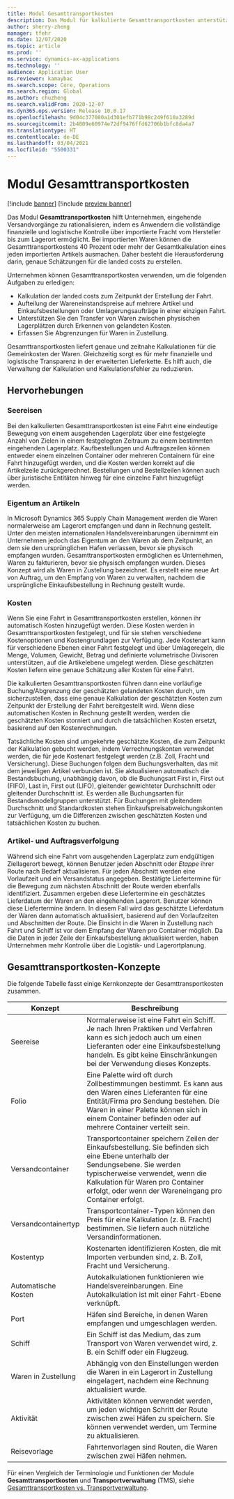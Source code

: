 ```yaml
---
title: Modul Gesamttransportkosten
description: Das Modul für kalkulierte Gesamttransportkosten unterstützt Unternehmen bei der Rationalisierung eingehender Versandvorgänge, indem es dem Benutzer die vollständige finanzielle und logistische Kontrolle über importierte Fracht vom Hersteller bis zum Lagerort ermöglicht.
author: sherry-zheng
manager: tfehr
ms.date: 12/07/2020
ms.topic: article
ms.prod: ''
ms.service: dynamics-ax-applications
ms.technology: ''
audience: Application User
ms.reviewer: kamaybac
ms.search.scope: Core, Operations
ms.search.region: Global
ms.author: chuzheng
ms.search.validFrom: 2020-12-07
ms.dyn365.ops.version: Release 10.0.17
ms.openlocfilehash: 9d04c377080a1d301efb771b98c249f610a3289d
ms.sourcegitcommit: 2b4809e60974e72df9476ffd62706b1bfc8da4a7
ms.translationtype: HT
ms.contentlocale: de-DE
ms.lasthandoff: 03/04/2021
ms.locfileid: "5500331"
---
```

# <a name="landed-cost-module"></a>Modul Gesamttransportkosten

[!include [banner](../../includes/banner.md)]
[!include [preview banner](../includes/preview-banner.md)]

Das Modul **Gesamttransportkosten** hilft Unternehmen, eingehende Versandvorgänge zu rationalisieren, indem es Anwendern die vollständige finanzielle und logistische Kontrolle über importierte Fracht vom Hersteller bis zum Lagerort ermöglicht. Bei importierten Waren können die Gesamttransportkostens 40 Prozent oder mehr der Gesamtkalkulation eines jeden importierten Artikels ausmachen. Daher besteht die Herausforderung darin, genaue Schätzungen für die landed costs zu erstellen.

Unternehmen können Gesamttransportkosten verwenden, um die folgenden Aufgaben zu erledigen:

- Kalkulation der landed costs zum Zeitpunkt der Erstellung der Fahrt.
- Aufteilung der Wareneinstandspreise auf mehrere Artikel und Einkaufsbestellungen oder Umlagerungsaufträge in einer einzigen Fahrt.
- Unterstützen Sie den Transfer von Waren zwischen physischen Lagerplätzen durch Erkennen von gelandeten Kosten.
- Erfassen Sie Abgrenzungen für Waren in Zustellung.

Gesamttransportkosten liefert genaue und zeitnahe Kalkulationen für die Gemeinkosten der Waren. Gleichzeitig sorgt es für mehr finanzielle und logistische Transparenz in der erweiterten Lieferkette. Es hilft auch, die Verwaltung der Kalkulation und Kalkulationsfehler zu reduzieren.

## <a name="highlights"></a>Hervorhebungen

### <a name="voyages"></a>Seereisen

Bei den kalkulierten Gesamttransportkosten ist eine Fahrt eine eindeutige Bewegung von einem ausgehenden Lagerplatz über eine festgelegte Anzahl von Zielen in einem festgelegten Zeitraum zu einem bestimmten eingehenden Lagerplatz. Kaufbestellungen und Auftragszeilen können entweder einem einzelnen Container oder mehreren Containern für eine Fahrt hinzugefügt werden, und die Kosten werden korrekt auf die Artikelzeile zurückgerechnet. Bestellungen und Bestellzeilen können auch über juristische Entitäten hinweg für eine einzelne Fahrt hinzugefügt werden.

### <a name="item-ownership"></a>Eigentum an Artikeln

In Microsoft Dynamics 365 Supply Chain Management werden die Waren normalerweise am Lagerort empfangen und dann in Rechnung gestellt. Unter den meisten internationalen Handelsvereinbarungen übernimmt ein Unternehmen jedoch das Eigentum an den Waren ab dem Zeitpunkt, an dem sie den ursprünglichen Hafen verlassen, bevor sie physisch empfangen wurden. Gesamttransportkosten ermöglichen es Unternehmen, Waren zu fakturieren, bevor sie physisch empfangen wurden. Dieses Konzept wird als Waren in Zustellung bezeichnet. Es erstellt eine neue Art von Auftrag, um den Empfang von Waren zu verwalten, nachdem die ursprüngliche Einkaufsbestellung in Rechnung gestellt wurde.

### <a name="costs"></a>Kosten

Wenn Sie eine Fahrt in Gesamttransportkosten erstellen, können ihr automatisch Kosten hinzugefügt werden. Diese Kosten werden in Gesamttransportkosten festgelegt, und für sie stehen verschiedene Kostenoptionen und Kostengrundlagen zur Verfügung. Jede Kostenart kann für verschiedene Ebenen einer Fahrt festgelegt und über Umlageregeln, die Menge, Volumen, Gewicht, Betrag und definierte volumetrische Divisoren unterstützen, auf die Artikelebene umgelegt werden. Diese geschätzten Kosten liefern eine genaue Schätzung aller Kosten für eine Fahrt.

Die kalkulierten Gesamttransportkosten führen dann eine vorläufige Buchung/Abgrenzung der geschätzten gelandeten Kosten durch, um sicherzustellen, dass eine genaue Kalkulation der geschätzten Kosten zum Zeitpunkt der Erstellung der Fahrt bereitgestellt wird. Wenn diese automatischen Kosten in Rechnung gestellt werden, werden die geschätzten Kosten storniert und durch die tatsächlichen Kosten ersetzt, basierend auf den Kostenrechnungen.

Tatsächliche Kosten sind umgekehrte geschätzte Kosten, die zum Zeitpunkt der Kalkulation gebucht werden, indem Verrechnungskonten verwendet werden, die für jede Kostenart festgelegt werden (z.B. Zoll, Fracht und Versicherung). Diese Buchungen folgen dem Buchungsverhalten, das mit dem jeweiligen Artikel verbunden ist. Sie aktualisieren automatisch die Bestandsbuchung, unabhängig davon, ob die Buchungsart First in, First out (FIFO), Last in, First out (LIFO), gleitender gewichteter Durchschnitt oder gleitender Durchschnitt ist. Es werden alle Buchungsarten für Bestandsmodellgruppen unterstützt. Für Buchungen mit gleitendem Durchschnitt und Standardkosten stehen Einkaufspreisabweichungskonten zur Verfügung, um die Differenzen zwischen geschätzten Kosten und tatsächlichen Kosten zu buchen.

### <a name="item-and-order-tracking"></a>Artikel- und Auftragsverfolgung

Während sich eine Fahrt vom ausgehenden Lagerplatz zum endgültigen Ziellagerort bewegt, können Benutzer jeden Abschnitt oder *Etappe* ihrer Route nach Bedarf aktualisieren. Für jeden Abschnitt werden eine Vorlaufzeit und ein Versandstatus angegeben. Bestätigte Liefertermine für die Bewegung zum nächsten Abschnitt der Route werden ebenfalls identifiziert. Zusammen ergeben diese Liefertermine ein geschätztes Lieferdatum der Waren an den eingehenden Lagerort. Benutzer können diese Liefertermine ändern. In diesem Fall wird das geschätzte Lieferdatum der Waren dann automatisch aktualisiert, basierend auf den Vorlaufzeiten und Abschnitten der Route. Die Einsicht in die Waren in Zustellung nach Fahrt und Schiff ist vor dem Empfang der Waren pro Container möglich. Da die Daten in jeder Zeile der Einkaufsbestellung aktualisiert werden, haben Unternehmen mehr Kontrolle über die Logistik- und Lagerortplanung.

## <a name="landed-cost-concepts"></a>Gesamttransportkosten-Konzepte

Die folgende Tabelle fasst einige Kernkonzepte der Gesamttransportkosten zusammen.

| Konzept | Beschreibung |
|---|---|
| Seereise | Normalerweise ist eine Fahrt ein Schiff. Je nach Ihren Praktiken und Verfahren kann es sich jedoch auch um einen Lieferanten oder eine Einkaufsbestellung handeln. Es gibt keine Einschränkungen bei der Verwendung dieses Konzepts. |
| Folio | Eine Palette wird oft durch Zollbestimmungen bestimmt. Es kann aus den Waren eines Lieferanten für eine Entität/Firma pro Sendung bestehen. Die Waren in einer Palette können sich in einem Container befinden oder auf mehrere Container verteilt sein. |
| Versandcontainer | Transportcontainer speichern Zeilen der Einkaufsbestellung. Sie befinden sich eine Ebene unterhalb der Sendungsebene. Sie werden typischerweise verwendet, wenn die Kalkulation für Waren pro Container erfolgt, oder wenn der Wareneingang pro Container erfolgt. |
| Versandcontainertyp | Transportcontainer-Typen können den Preis für eine Kalkulation (z. B. Fracht) bestimmen. Sie liefern auch nützliche Versandinformationen. |
| Kostentyp | Kostenarten identifizieren Kosten, die mit Importen verbunden sind, z. B. Zoll, Fracht und Versicherung. |
| Automatische Kosten | Autokalkulationen funktionieren wie Handelsvereinbarungen. Eine Autokalkulation ist mit einer Fahrt-Ebene verknüpft. |
| Port | Häfen sind Bereiche, in denen Waren empfangen und umgeschlagen werden. |
| Schiff | Ein Schiff ist das Medium, das zum Transport von Waren verwendet wird, z. B. ein Schiff oder ein Flugzeug. |
| Waren in Zustellung | Abhängig von den Einstellungen werden die Waren in ein Lagerort in Zustellung eingelagert, nachdem eine Rechnung aktualisiert wurde. |
| Aktivität | Aktivitäten können verwendet werden, um jeden wichtigen Schritt der Route zwischen zwei Häfen zu speichern. Sie können verwendet werden, um Termine zu aktualisieren. |
| Reisevorlage | Fahrtenvorlagen sind Routen, die Waren zwischen zwei Häfen nehmen. |

Für einen Vergleich der Terminologie und Funktionen der Module **Gesamttransportkosten** und **Transportverwaltung** (TMS), siehe [Gesamttransportkosten vs. Transportverwaltung](landed-cost-vs-tms.md).
